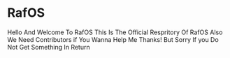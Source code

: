 # RafOS
Hello And Welcome To RafOS
This Is The Official Respritory Of RafOS
Also We Need Contributors if You Wanna Help Me Thanks!
But Sorry If you Do Not Get Something In Return

